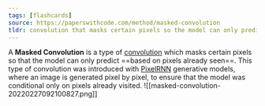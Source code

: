 ```yaml
---
tags: [flashcards]
source: https://paperswithcode.com/method/masked-convolution
tldr: convolution that masks certain pixels so the model can only predict based on pixels it has seen (used for generative models).
---
```

A **Masked Convolution** is a type of [convolution](https://paperswithcode.com/method/convolution) which masks certain pixels so that the model can only predict ==based on pixels already seen==. This type of convolution was introduced with [PixelRNN](https://paperswithcode.com/method/pixelrnn) generative models, where an image is generated pixel by pixel, to ensure that the model was conditional only on pixels already visited.
![[masked-convolution-20220227092100827.png]]
<!--SR:!2024-09-19,697,310-->

